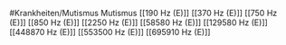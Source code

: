 #Krankheiten/Mutismus
Mutismus
[[190 Hz (E)]]
[[370 Hz (E)]]
[[750 Hz (E)]]
[[850 Hz (E)]]
[[2250 Hz (E)]]
[[58580 Hz (E)]]
[[129580 Hz (E)]]
[[448870 Hz (E)]]
[[553500 Hz (E)]]
[[695910 Hz (E)]]